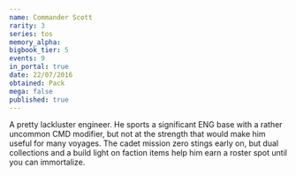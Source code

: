 ```yaml
---
name: Commander Scott
rarity: 3
series: tos
memory_alpha:
bigbook_tier: 5
events: 9
in_portal: true
date: 22/07/2016
obtained: Pack
mega: false
published: true
---
```


A pretty lackluster engineer. He sports a significant ENG base with a rather uncommon CMD modifier, but not at the strength that would make him useful for many voyages. The cadet mission zero stings early on, but dual collections and a build light on faction items help him earn a roster spot until you can immortalize.
